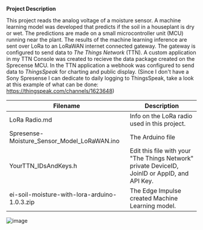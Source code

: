 **Project Description**

This project reads the analog voltage of a moisture sensor. A machine learning model was developed that predicts if the soil in a houseplant is dry or wet. The predictions are made on a small microcontroller unit (MCU) running near the plant. The results of the machine learning inference are sent over LoRa to an LoRaWAN internet connected gateway.  The gateway is configured to send data to *The Things Network* (TTN). A custom application in my TTN Console was created to recieve the data package created on the Sprecense MCU. In the TTN application a webhook was configured to send data to *ThingsSpeak* for charting and public display. (Since I don't have a Sony Spresense I can dedicate to daily logging to ThingsSpeak, take a look at this example of what can be done: https://thingspeak.com/channels/1623648)

| Filename                                    | Description                                 |             
| ------------------------------------------- | ------------------------------------------- |
| LoRa Radio.md                               | Info on the LoRa radio used in this project.| 
| Spresense-Moisture_Sensor_Model_LoRaWAN.ino | The Arduino file |
| YourTTN_IDsAndKeys.h                        | Edit this file with your "The Things Network" private DeviceID, JoinID or AppID, and API Key.|
| ei-soil-moisture-with-lora-arduino-1.0.3.zip| The Edge Impulse created Machine Learning model.| 

![image](https://user-images.githubusercontent.com/92460732/207221802-a3386302-7ae3-4bad-8b87-de045e01f95d.png)

